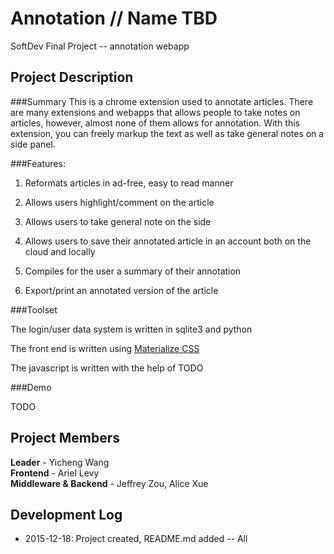 # Annotation // Name TBD
SoftDev Final Project -- annotation webapp

## Project Description

###Summary
This is a chrome extension used to annotate articles. There are many extensions
and webapps that allows people to take notes on articles, however, almost none
of them allows for annotation. With this extension, you can freely markup the
text as well as take general notes on a side panel.

###Features:

1. Reformats articles in ad-free, easy to read manner

2. Allows users highlight/comment on the article

4. Allows users to take general note on the side

5. Allows users to save their annotated article in an account both on the cloud
   and locally

6. Compiles for the user a summary of their annotation

7. Export/print an annotated version of the article

###Toolset

The login/user data system is written in sqlite3 and python

The front end is written using [Materialize CSS](http://materializecss.com/)

The javascript is written with the help of TODO

###Demo

TODO

## Project Members

**Leader** - Yicheng Wang  
**Frontend** - Ariel Levy  
**Middleware & Backend** - Jeffrey Zou, Alice Xue

## Development Log
- 2015-12-18: Project created, README.md added -- All
